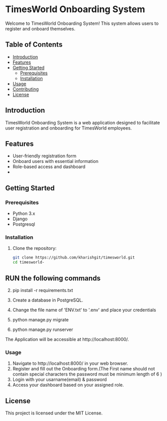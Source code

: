 # TimesWorld Onboarding System

Welcome to TimesWorld Onboarding System! This system allows users to register and onboard themselves.

## Table of Contents

- [Introduction](#introduction)
- [Features](#features)
- [Getting Started](#getting-started)
  - [Prerequisites](#prerequisites)
  - [Installation](#installation)
- [Usage](#usage)
- [Contributing](#contributing)
- [License](#license)

## Introduction

TimesWorld Onboarding System is a web application designed to facilitate user registration and onboarding for TimesWorld employees.

## Features

- User-friendly registration form
- Onboard users with essential information
- Role-based access and dashboard
- 

## Getting Started

### Prerequisites

- Python 3.x
- Django
- Postgresql

### Installation

1. Clone the repository:

   ```bash
   git clone https://github.com/kharishgit/timesworld.git
   cd timesworld-

 ## RUN the following commands
2. pip install -r requirements.txt

3. Create a database in PostgreSQL.

4. Change the file name of 'ENV.txt' to '.env' and place your credentials

5. python manage.py migrate

6. python manage.py runserver

The Application will be accessible at http://localhost:8000/.

### Usage

1. Navigate to http://localhost:8000/ in your web browser.
2. Register and fill out the Onboarding form.(The First name should not contain special characters
    the password must be minimum length of 6 )
3. Login with your usarname(email) & password
4. Access your dashboard based on your assigned role.

## License
This project is licensed under the MIT License.





